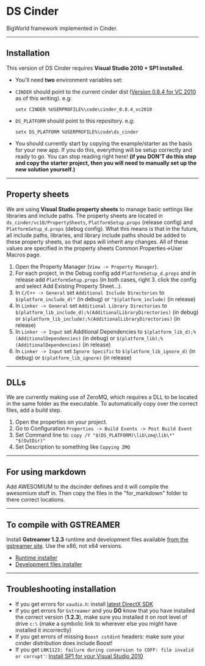 DS Cinder
=========
BigWorld framework implemented in Cinder.

----------

Installation
------------
This version of DS Cinder requires **Visual Studio 2010 + SP1 installed.**

 -  You'll need **two** environment variables set:
   - `CINDER` should point to the current cinder dist ([Version 0.8.4 for VC 2010](http://libcinder.org/releases/cinder_0.8.4_vc2010.zip) as of this writing). e.g:

     ```Batchfile
     setx CINDER %USERPROFILE%\code\cinder_0.8.4_vc2010
     ```

   - `DS_PLATFORM` should point to this repository. e.g:

     ```Batchfile
     setx DS_PLATFORM %USERPROFILE%\code\ds_cinder
     ```

 -  You should currently start by copying the example/starter as the basis for your new app.  If you do this, everything will be setup correctly and ready to go.  You can stop reading right here! **(if you DON'T do this step and copy the starter project, then you will need to manually set up the new solution yourself.)**


----------

 
Property sheets
---------------

We are using **Visual Studio property sheets** to manage basic settings like libraries and include paths. The property sheets are located in `ds_cinder/vc10/PropertySheets`, `PlatformSetup.props` (release config) and `PlatformSetup_d.props` (debug config).  What this means is that in the future, all include paths, libraries, and library include paths should be added to these property sheets, so that apps will inherit any changes.  All of these values are specified in the property sheets Common Properties->User Macros page.

 1. Open the Property Manager (`View -> Property Manager`).
 2. For each project, in the Debug config add `PlatformSetup_d.props` and in release add `PlatformSetup.props` (in both cases, right  3. click the config and select Add Existing Property Sheet...).
 4. In `C/C++ -> General` set `Additional Include Directories` to `$(platform_include_d)"` (in debug) or `"$(platform_include)` (in release)
 5. In `Linker -> General` set `Additional Library Directories` to `$(platform_lib_include_d);%(AdditionalLibraryDirectories)` (in debug) or `$(platform_lib_include);%(AdditionalLibraryDirectories)` (in release)
 6. In `Linker -> Input` set Additional Dependencies to `$(platform_lib_d);%(AdditionalDependencies)` (in debug) or `$(platform_lib);%(AdditionalDependencies)` (in release)
 7. In `Linker -> Input` set `Ignore Specific` to `$(platform_lib_ignore_d)` (in debug) or `$(platform_lib_ignore)` (in release)


----------

DLLs
----

We are currently making use of ZeroMQ, which requires a DLL to be located in the same folder as the executable.  To automatically copy over the correct files, add a build step.

 1. Open the properties on your project.
 2. Go to Configuration `Properties -> Build Events -> Post Build Event`
 3. Set Command line to: `copy /Y "$(DS_PLATFORM)\lib\zmq\lib\*" "$(OutDir)"`
 4. Set Description to something like `Copying ZMQ`


----------


For using markdown
------------------

Add AWESOMIUM to the dscinder defines and it will compile the awesomium stuff in. Then copy the files in the "for_markdown" folder to there correct locations.


----------


To compile with GSTREAMER
-------------------------

Install **Gstreamer 1.2.3** runtime and development files available [from the gstreamer site][1]. Use the x86, not x64 versions.
  - [Runtime installer](http://gstreamer.freedesktop.org/data/pkg/windows/1.2.3/gstreamer-1.0-x86-1.2.3.msi)
  - [Development files installer](http://gstreamer.freedesktop.org/data/pkg/windows/1.2.3/gstreamer-1.0-devel-x86-1.2.3.msi)

----------


Troubleshooting installation
--------------------------------

 - If you get errors for `xaudio.h`: install [latest DirectX SDK][2]
 - If you get errors for `Gstreamer` and you **DO** know that you have installed the correct version (**1.2.3**), make sure you installed it on root level of drive `c:\` (make a symbolic link to wherever else you might have installed it incorrectly)
 - If you get errors of missing `Boost cstdint` headers: make sure your cinder distribution does include Boost!
 - If you get `LNK1123: failure during conversion to COFF: file invalid or corrupt'`: [Install SP1 for your Visual Studio 2010][3]


  [1]: http://gstreamer.freedesktop.org/data/pkg/windows/
  [2]: http://lmgtfy.com/?q=directx%20sdk%20download
  [3]: http://stackoverflow.com/a/10890428/1055628
